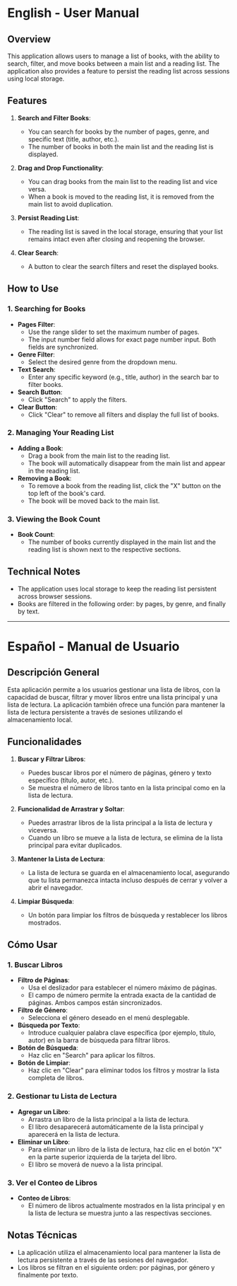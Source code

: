 # English - User Manual

## Overview
This application allows users to manage a list of books, with the ability to search, filter, and move books between a main list and a reading list. The application also provides a feature to persist the reading list across sessions using local storage.

## Features
1. **Search and Filter Books**: 
   - You can search for books by the number of pages, genre, and specific text (title, author, etc.).
   - The number of books in both the main list and the reading list is displayed.

2. **Drag and Drop Functionality**:
   - You can drag books from the main list to the reading list and vice versa.
   - When a book is moved to the reading list, it is removed from the main list to avoid duplication.

3. **Persist Reading List**:
   - The reading list is saved in the local storage, ensuring that your list remains intact even after closing and reopening the browser.

4. **Clear Search**:
   - A button to clear the search filters and reset the displayed books.

## How to Use

### 1. Searching for Books
- **Pages Filter**: 
  - Use the range slider to set the maximum number of pages.
  - The input number field allows for exact page number input. Both fields are synchronized.
- **Genre Filter**: 
  - Select the desired genre from the dropdown menu.
- **Text Search**: 
  - Enter any specific keyword (e.g., title, author) in the search bar to filter books.
- **Search Button**: 
  - Click "Search" to apply the filters.
- **Clear Button**: 
  - Click "Clear" to remove all filters and display the full list of books.

### 2. Managing Your Reading List
- **Adding a Book**: 
  - Drag a book from the main list to the reading list.
  - The book will automatically disappear from the main list and appear in the reading list.
- **Removing a Book**: 
  - To remove a book from the reading list, click the "X" button on the top left of the book's card.
  - The book will be moved back to the main list.

### 3. Viewing the Book Count
- **Book Count**: 
  - The number of books currently displayed in the main list and the reading list is shown next to the respective sections.

## Technical Notes
- The application uses local storage to keep the reading list persistent across browser sessions.
- Books are filtered in the following order: by pages, by genre, and finally by text.

---

# Español - Manual de Usuario

## Descripción General
Esta aplicación permite a los usuarios gestionar una lista de libros, con la capacidad de buscar, filtrar y mover libros entre una lista principal y una lista de lectura. La aplicación también ofrece una función para mantener la lista de lectura persistente a través de sesiones utilizando el almacenamiento local.

## Funcionalidades
1. **Buscar y Filtrar Libros**: 
   - Puedes buscar libros por el número de páginas, género y texto específico (título, autor, etc.).
   - Se muestra el número de libros tanto en la lista principal como en la lista de lectura.

2. **Funcionalidad de Arrastrar y Soltar**:
   - Puedes arrastrar libros de la lista principal a la lista de lectura y viceversa.
   - Cuando un libro se mueve a la lista de lectura, se elimina de la lista principal para evitar duplicados.

3. **Mantener la Lista de Lectura**:
   - La lista de lectura se guarda en el almacenamiento local, asegurando que tu lista permanezca intacta incluso después de cerrar y volver a abrir el navegador.

4. **Limpiar Búsqueda**:
   - Un botón para limpiar los filtros de búsqueda y restablecer los libros mostrados.

## Cómo Usar

### 1. Buscar Libros
- **Filtro de Páginas**: 
  - Usa el deslizador para establecer el número máximo de páginas.
  - El campo de número permite la entrada exacta de la cantidad de páginas. Ambos campos están sincronizados.
- **Filtro de Género**: 
  - Selecciona el género deseado en el menú desplegable.
- **Búsqueda por Texto**: 
  - Introduce cualquier palabra clave específica (por ejemplo, título, autor) en la barra de búsqueda para filtrar libros.
- **Botón de Búsqueda**: 
  - Haz clic en "Search" para aplicar los filtros.
- **Botón de Limpiar**: 
  - Haz clic en "Clear" para eliminar todos los filtros y mostrar la lista completa de libros.

### 2. Gestionar tu Lista de Lectura
- **Agregar un Libro**: 
  - Arrastra un libro de la lista principal a la lista de lectura.
  - El libro desaparecerá automáticamente de la lista principal y aparecerá en la lista de lectura.
- **Eliminar un Libro**: 
  - Para eliminar un libro de la lista de lectura, haz clic en el botón "X" en la parte superior izquierda de la tarjeta del libro.
  - El libro se moverá de nuevo a la lista principal.

### 3. Ver el Conteo de Libros
- **Conteo de Libros**: 
  - El número de libros actualmente mostrados en la lista principal y en la lista de lectura se muestra junto a las respectivas secciones.

## Notas Técnicas
- La aplicación utiliza el almacenamiento local para mantener la lista de lectura persistente a través de las sesiones del navegador.
- Los libros se filtran en el siguiente orden: por páginas, por género y finalmente por texto.

